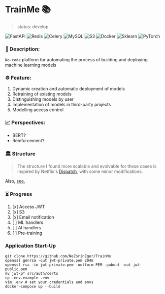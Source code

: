 # TrainMe 📚

> status: develop

![FastAPI](https://img.shields.io/badge/fastapi-%2307405e.svg?style=for-the-badge&logo=fastapi&logoColor=E6882EE)
![Redis](https://img.shields.io/badge/redis-%2307405e.svg?style=for-the-badge&logo=redis&logoColor=E6882EE)
![Celery](https://img.shields.io/badge/celery-%2307405e.svg?style=for-the-badge&logo=celery&logoColor=A9CC54)
![MySQL](https://img.shields.io/badge/MySQL-%2307405e.svg?style=for-the-badge&logo=MySQL&logoColor=E6882EE)
![S3](https://img.shields.io/badge/s3-%2307405e.svg?style=for-the-badge&logo=amazonS3&logoColor=E6882EE)
![Docker](https://img.shields.io/badge/docker-%2307405e.svg?style=for-the-badge&logo=docker&logoColor=E6882EE)
![Sklearn](https://img.shields.io/badge/sklearn-%2307405e.svg?style=for-the-badge&logo=scikit-learn&logoColor=E6882EE)
![PyTorch](https://img.shields.io/badge/PyTorch-%2307405e.svg?style=for-the-badge&logo=PyTorch&logoColor=E6882EE)
 
### 📝 Description: 
`No-code` platform for automating the process of building and deploying machine learning models

### ⚙️ Feature:
1. Dynamic creation and automatic deployment of models
2. Retraining of existing models
3. Distinguishing models by user
4. Implementation of models in third-party projects
5. Modelling access control

### 📈 Perspectives:
* BERT?
* Reinforcement?

### 🏛️ Structure
> The structure I found more scalable and evolvable for these cases is inspired by Netflix's [Dispatch](https://github.com/Netflix/dispatch), with some minor modifications.

Also, [see.](https://github.com/zhanymkanov/fastapi-best-practices?tab=readme-ov-file)

### ⏳ Progress
1. [x] Access JWT
2. [x] S3 
3. [x] Email notification
4. [ ] ML handlers
5. [ ] AI handlers
6. [ ] Pre-training

### Application Start-Up
```shell
git clone https://github.com/NeZorinEgor/TrainMe
openssl genrsa -out jwt-private.pem 2048
openssl rsa -in jwt-private.pem -outform PEM -pubout -out jwt-public.pem
mv jwt-p* src/auth/certs
cp .env.example .env
vim .env # set your credentials and envs
docker-compose up --build
```
